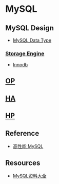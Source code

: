 # MySQL

## MySQL Design
* [MySQL Data Type](datatype/README.md)

### [Storage Engine](storage-engine/README.md)
* [Innodb](innodb/README.md)

## [OP](OP/README.md)

## [HA](HA/README.md)
## [HP](HP/README.md)


## Reference
* [高性能 MySQL](https://github.com/SunnnyChan/sc.ebooks/blob/master/db/hp-mysql)

## Resources
* [MySQL资料大全](https://yq.aliyun.com/articles/52879?spm=a2c4e.11155435.0.0.50f91373xDXl93)